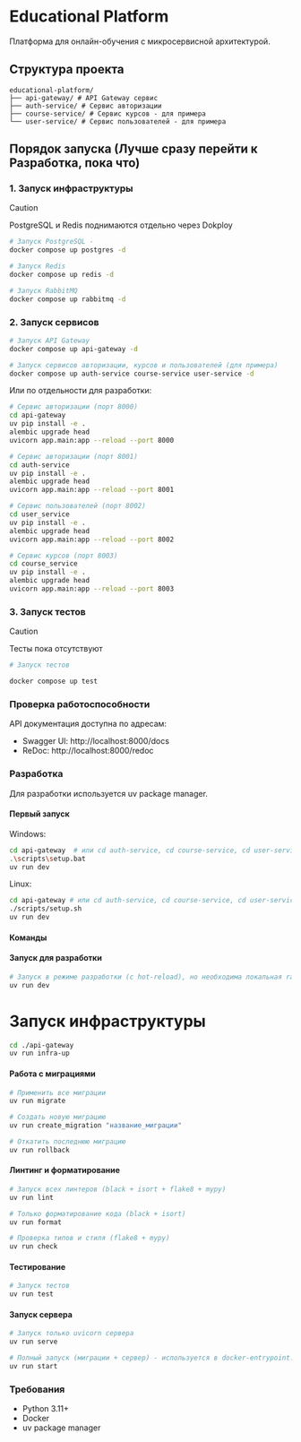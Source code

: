 # Educational Platform

Платформа для онлайн-обучения с микросервисной архитектурой.

## Структура проекта
```
educational-platform/
├── api-gateway/ # API Gateway сервис
├── auth-service/ # Сервис авторизации
├── course-service/ # Сервис курсов - для примера
└── user-service/ # Сервис пользователей - для примера
```


## Порядок запуска (Лучше сразу перейти к Разработка, пока что)

### 1. Запуск инфраструктуры
> [!CAUTION]
> PostgreSQL и Redis поднимаются отдельно через Dokploy
```bash
# Запуск PostgreSQL -
docker compose up postgres -d

# Запуск Redis
docker compose up redis -d

# Запуск RabbitMQ
docker compose up rabbitmq -d

```

### 2. Запуск сервисов
```bash
# Запуск API Gateway
docker compose up api-gateway -d

# Запуск сервисов авторизации, курсов и пользователей (для примера)
docker compose up auth-service course-service user-service -d
```

Или по отдельности для разработки:

```bash
# Сервис авторизации (порт 8000)
cd api-gateway
uv pip install -e .
alembic upgrade head
uvicorn app.main:app --reload --port 8000
```

```bash
# Сервис авторизации (порт 8001)
cd auth-service
uv pip install -e .
alembic upgrade head
uvicorn app.main:app --reload --port 8001
```

```bash
# Сервис пользователей (порт 8002)
cd user_service
uv pip install -e .
alembic upgrade head
uvicorn app.main:app --reload --port 8002
```

```bash
# Сервис курсов (порт 8003)
cd course_service
uv pip install -e .
alembic upgrade head
uvicorn app.main:app --reload --port 8003
```
### 3. Запуск тестов
> [!CAUTION]
> Тесты пока отсутствуют
```bash
# Запуск тестов

docker compose up test
```

### Проверка работоспособности
API документация доступна по адресам:

- Swagger UI: http://localhost:8000/docs
- ReDoc: http://localhost:8000/redoc

### Разработка
Для разработки используется uv package manager.


#### Первый запуск

Windows:
```bash
cd api-gateway  # или cd auth-service, cd course-service, cd user-service
.\scripts\setup.bat
uv run dev
```
Linux:
```bash
cd api-gateway # или cd auth-service, cd course-service, cd user-service
./scripts/setup.sh
uv run dev
```
#### Команды

#### Запуск для разработки
```bash
# Запуск в режиме разработки (с hot-reload), но необходима локальная rabbitmq
uv run dev
```
# Запуск инфраструктуры
```bash
cd ./api-gateway
uv run infra-up
```

#### Работа с миграциями
```bash
# Применить все миграции
uv run migrate

# Создать новую миграцию
uv run create_migration "название_миграции"

# Откатить последнюю миграцию
uv run rollback
```

#### Линтинг и форматирование
```bash
# Запуск всех линтеров (black + isort + flake8 + mypy)
uv run lint

# Только форматирование кода (black + isort)
uv run format

# Проверка типов и стиля (flake8 + mypy)
uv run check
```

#### Тестирование
```bash
# Запуск тестов
uv run test
```

#### Запуск сервера
```bash
# Запуск только uvicorn сервера
uv run serve

# Полный запуск (миграции + сервер) - используется в docker-entrypoint.sh
uv run start
```

### Требования
- Python 3.11+
- Docker
- uv package manager
